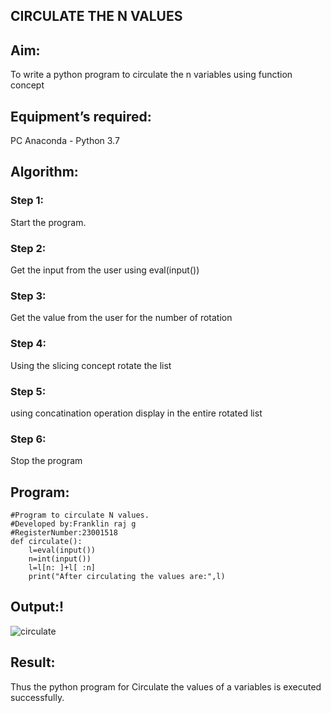 ## CIRCULATE THE N VALUES

## Aim:
To write a python program to circulate the n variables using function concept
## Equipment’s required:
PC
Anaconda - Python 3.7
## Algorithm: 
### Step 1: 
Start the program.
### Step 2: 
Get the input from the user using eval(input())
### Step 3: 
Get the value from the user for the number of rotation
### Step 4: 
Using the slicing concept rotate the list

### Step 5: 
using concatination operation display in the entire rotated list
### Step 6: 
Stop the program
## Program:
```
#Program to circulate N values.
#Developed by:Franklin raj g 
#RegisterNumber:23001518
def circulate():
    l=eval(input())
    n=int(input())
    l=l[n: ]+l[ :n]
    print("After circulating the values are:",l)
 ```     
                 
## Output:!
![circulate](https://github.com/franklinraj/Circulate-the-values-of-N-variables/assets/148993740/1bd31c2b-f100-4904-a2ab-61691b405a77)

## Result:
Thus the python program for Circulate the values of a variables is executed successfully.
